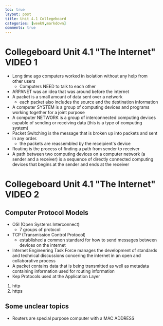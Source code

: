 ```yaml
---
toc: true
layout: post
title: Unit 4.1 Collegeboard 
categories: [week9,markdown]
comments: true
---
```

# Collegeboard Unit 4.1 "The Internet" VIDEO 1
- Long time ago computers worked in isolation without any help from other users 
  - Computers NEED to talk to each other
- ARPANET was an idea that was around before the internet 
- A packet is a small amount of data sent over a network
  - each packet also includes the source and the destination information 
- A computer SYSTEM is a group of computing devices and programs working together for a joint purpose
- A computer NETWORK is a group of interconnected computing devices capable of sending or receiving data  (this is a type of computing system)
- Packet Switching is the message that is broken up into packets and sent in any order.
  - the packets are reassembled by the receipient's device 
- Routing is the process of finding a path from sender to receiver 
- A path between two computing devices on a computer network (a sender and a receiver) is a sequence of directly connected computing devices that begins at the sender and ends at the receiver 

# Collegeboard Unit 4.1 "The Internet" VIDEO 2

## Computer Protocol Models 
- OSI (Open Systems Interconnect)
  - 7 groups of protocol
- TCP (Transmission Control Protocol)
  - established a common standard for how to send messages between devices on the internet 
- Internet Engineering Task Force manages the development of standards and technical discussions concering the internet in an open and collaborative process 
- A packet contains data that is being transmitted as well as metadata containing information used for routing information 
- Kep Protocols used at the Application Layer 
1. http
2. https

## Some unclear topics
- Routers are special purpose computer with a MAC ADDRESS